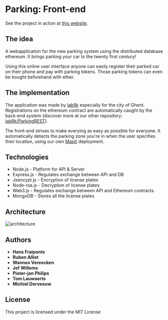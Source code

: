 # Parking: Front-end
See the project in action at [this website](https://parkcoin.lab9k.gent/).

## The idea
A webapplication for the new parking system using the distributed database ethereum. It brings parking your car to the twenty first century!

Using this online user interface anyone can easily register their parked car on their phone and pay with parking tokens. Those 
parking tokens can even be bought beforehand with ether.

## The implementation
The application was made by [lab9k](https://github.com/lab9k) especially for the city of Ghent. Registrations on the ethereum contract are 
automatically caught by the back-end system (discover more at our other repository: [lab9k/ParkingREST](https://github.com/lab9k/ParkingREST)).

The front-end strives to make everying as easy as possible for everyone. It automatically detects the parking zone 
you're in when the user specifies their location, using our own [MapIt](http://global.mapit.mysociety.org/) deployment.

## Technologies
* Node.js - Platform for API & Server
* Express.js - Regulates exchange between API and DB 
* Jsencypt.js - Encryption of license plates
* Node-rsa.js - Decryption of license plates
* Web3.js - Regulates exchange between API and Ethereum contracts
* MongoDB - Stores all the license plates

## Architecture

![architecture](https://raw.githubusercontent.com/lab9k/Parking/master/site/img/structure.png)


## Authors
* **Hans Fraiponts**
* **Ruben Alliet**
* **Wannes Vereecken**
* **Jef Willems**
* **Pieter-jan Philips**
* **Tom Lauwaerts**
* **Michiel Derveeuw**

## License
This project is licensed under the MIT License


